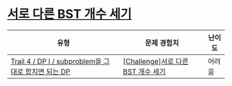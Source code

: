 # [서로 다른 BST 개수 세기](https://www.codetree.ai/trails/complete/curated-cards/challenge-number-of-unique-bst)

|유형|문제 경험치|난이도|
|---|---|---|
|[Trail 4 / DP I / subproblem을 그대로 합치면 되는 DP](https://www.codetree.ai/trail-info/intermediate-low/)|[[Challenge]서로 다른 BST 개수 세기](https://www.codetree.ai/trails/complete/curated-cards/challenge-number-of-unique-bst/)|어려움|

